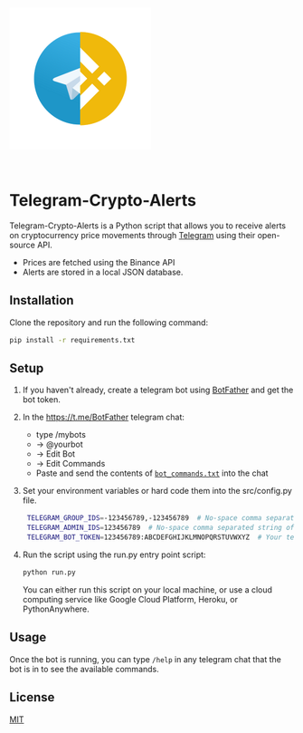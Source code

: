 <br/>
<p align="left">
<img src="img/telegram-binance.png" width="250" alt="logo">
</p>
<br/>

# Telegram-Crypto-Alerts

Telegram-Crypto-Alerts is a Python script that allows you to receive alerts on cryptocurrency price movements through [Telegram](https://telegram.org/) using their open-source API.
- Prices are fetched using the Binance API
- Alerts are stored in a local JSON database.

## Installation

Clone the repository and run the following command:
```bash
pip install -r requirements.txt
```

## Setup

1. If you haven't already, create a telegram bot using [BotFather](https://core.telegram.org/bots#3-how-do-i-create-a-bot) and get the bot token.

2. In the https://t.me/BotFather telegram chat:
   - type /mybots
   - -> @yourbot
   - -> Edit Bot
   - -> Edit Commands
   - Paste and send the contents of [`bot_commands.txt`](https://github.com/hschickdevs/telegram-crypto-alerts/blob/main/bot_commands.txt) into the chat
   
3. Set your environment variables or hard code them into the src/config.py file.
    ```bash
     TELEGRAM_GROUP_IDS=-123456789,-123456789  # No-space comma separated string of Telegram group or user IDs to send alerts to
     TELEGRAM_ADMIN_IDS=123456789  # No-space comma separated string of Telegram user IDs to error alerts to
     TELEGRAM_BOT_TOKEN=123456789:ABCDEFGHIJKLMNOPQRSTUVWXYZ  # Your telegram bot token
    ```
4. Run the script using the run.py entry point script:
   ```bash
   python run.py
   ```
   You can either run this script on your local machine, or use a cloud computing service like Google Cloud Platform, Heroku, or PythonAnywhere.

## Usage

Once the bot is running, you can type `/help` in any telegram chat that the bot is in to see the available commands.

## License
[MIT](https://choosealicense.com/licenses/mit/)